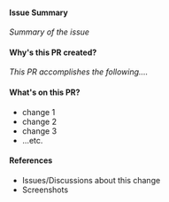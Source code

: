 <!-- NOTE: this file is managed by terraform -->
<!-- Describe the issue -->
#### Issue Summary
_Summary of the issue_


<!-- What's the goal of the Pull Request? -->
#### Why's this PR created?

_This PR accomplishes the following...._


<!-- What's been changed by this PR? -->
#### What's on this PR?

* change 1
* change 2
* change 3
* ...etc.


<!-- Add/ remove links as appropriate -->
#### References

* Issues/Discussions about this change
* Screenshots
